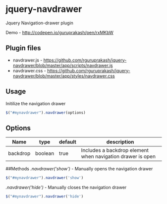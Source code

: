 # jquery-navdrawer
Jquery Navigation-drawer plugin

Demo - http://codepen.io/guruprakash/pen/rxMKbW

## Plugin files
- navdrawer.js - https://github.com/rguruprakash/jquery-navdrawer/blob/master/app/scripts/navdrawer.js
- navdrawer.css - https://github.com/rguruprakash/jquery-navdrawer/blob/master/app/styles/navdrawer.css

## Usage
Initilize the navigation drawer 
```js
$("#mynavdrawer").navdrawer(options)
```

## Options
| Name | type | default | description |
|------|------|---------|-------------|
|backdrop|boolean|true| Includes a backdrop element when navigation drawer is open|

##Methods
*.navdrawer('show')* - Manually opens the navigation drawer
```js
$("#mynavdrawer").navdrawer('show')
```
*.navdrawer('hide')* - Manually closes the navigation drawer
```js
$("#mynavdrawer").navdrawer('hide')
```

